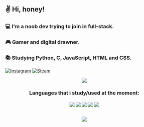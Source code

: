 ## ✌️ Hi, honey!
### 💻 I'm a noob dev trying to join in full-stack.
### 🎮 Gamer and digital drawner.
### 📚 Studying Python, C, JavaScript, HTML and CSS.

[![Instagram](https://img.shields.io/badge/Instagram-E4405F?style=for-the-badge&logo=instagram&logoColor=white)](https://www.instagram.com/rhide_italo/)
[![Steam](https://img.shields.io/badge/Steam-000000?style=for-the-badge&logo=steam&logoColor=white)](https://steamcommunity.com/profiles/76561198849398018/)
<br>
<p align="center">
  <img src="https://github-readme-stats.vercel.app/api?username=LDKorTRAP&show_icons=true&theme=tokyonight">
</p>

<h3 align="center">
  <b>Languages that i study/used at the moment:
</h3>

<div align="center">
  <img align="center" src="https://img.shields.io/badge/C-00599C?style=for-the-badge&logo=c&logoColor=white" />
  <img align="center" src="https://img.shields.io/badge/JavaScript-323330?style=for-the-badge&logo=javascript&logoColor=F7DF1E" />
  <img align="center" src="https://img.shields.io/badge/Python-3776AB?style=for-the-badge&logo=python&logoColor=white" />
  <img align="center" src="https://img.shields.io/badge/CSS-239120?&style=for-the-badge&logo=css3&logoColor=white" />
  <img align="center" src="https://img.shields.io/badge/HTML5-E34F26?style=for-the-badge&logo=html5&logoColor=white" />
</div>
<br>
<p align="center">
  <img src="https://github-readme-stats.vercel.app/api/top-langs/?username=LDKorTRAP&layout=donut">
</p>
